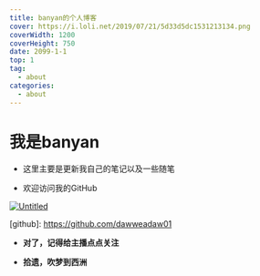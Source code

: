 ```yaml
---
title: banyan的个人博客
cover: https://i.loli.net/2019/07/21/5d33d5dc1531213134.png
coverWidth: 1200
coverHeight: 750
date: 2099-1-1
top: 1
tag:
  -	about
categories: 
  - about
---
```






# 我是banyan



- 这里主要是更新我自己的笔记以及一些随笔

  

- 欢迎访问我的GitHub



[![Untitled](images/3.jpg)](https://github.com/dawweadaw01)

[github\]: https://github.com/dawweadaw01



- **对了，记得给主播点点关注**

- **拾遗，吹梦到西洲**
